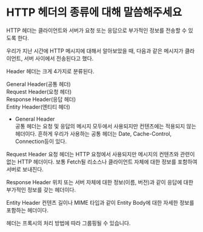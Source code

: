 # HTTP 헤더의 종류에 대해 말씀해주세요
HTTP 헤더는 클라이언트와 서버가 요청 또는 응답으로 부가적인 정보를 전송할 수 있도록 한다.

우리가 지난 시간에 HTTP 메시지에 대해서 알아보았을 때, 다음과 같은 메시지가 클라이언트, 서버 사이에서 전송된다고 했다.  

Header
헤더는 크게 4가지로 분류된다.

General Header(공통 헤더)  
Request Header(요청 헤더)  
Response Header(응답 헤더)  
Entity Header(엔티티 헤더)  

- General Header  
공통 헤더는 요청 및 응답의 메시지 모두에서 사용되지만 컨텐츠에는 적용되지 않는 헤더이다.
흔하게 우리가 사용하는 공통 헤더는 Date, Cache-Control, Connection등이 있다.



Request Header
요청 헤더는 HTTP 요청에서 사용되지만 메시지의 컨텐츠와 관련이 없는 HTTP 헤더이다.
보통 Fetch될 리소스나 클라이언트 자체에 대한 정보를 포함하여 서버로 보내진다.


Response Header
위치 또는 서버 자체에 대한 정보(이름, 버전)과 같이 응답에 대한 부가적인 정보를 갖는 헤더이다.


Entity Header
컨텐츠 길이나 MIME 타입과 같이 Entity Body에 대한 자세한 정보를 포함하는 헤더이다.

헤더는 프록시의 처리 방법에 따라 그룹핑될 수 있습니다.
